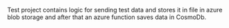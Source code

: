 Test project contains logic for sending test data and stores it in file in azure blob storage and after that an azure function saves data in CosmoDb.

